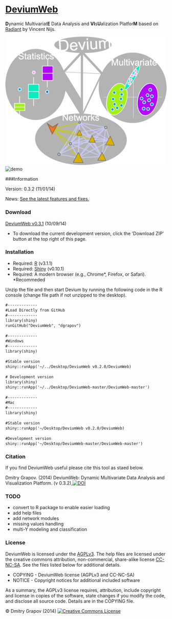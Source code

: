 [DeviumWeb](http://spark.rstudio.com/dgrapov/DeviumWeb/#)
=========
<b>D</b>ynamic Multivariat<b>E</b> Data Analysis and <b>VI</b>s<b>U</b>alization Platfor<b>M</b> based on [Radiant](https://github.com/mostly-harmless/radiant) by Vincent Nijs.

![logo](other/generic_logo.png)
![demo](other/devium1.0.gif)

###Information

Version: 0.3.2 (11/01/14)

News: [See the latest features and fixes.](https://github.com/dgrapov/DeviumWeb/blob/master/NEWS.md)

### Download
[DeviumWeb v0.3.1](https://sourceforge.net/projects/devium/files/DeviumWeb/DeviumWeb%20v0.3.1.zip/download) (10/09/14)

- To download the current development version, click the 'Download ZIP' button at the top right of this page. 

### Installation

- Required: [R](http://cran.rstudio.com/) (v3.1.1)
- Required: [Shiny](http://www.rstudio.com/shiny/) (v0.10.1)
- Required: A modern browser (e.g., Chrome*, Firefox, or Safari). *Recommeded

Unzip the file and then start Devium by running the following code in the R console (change file path if not unzipped to the desktop).

	
	#-------------
 	#Load Directly from GitHub
 	#-------------
 	library(shiny)
 	runGitHub("DeviumWeb", "dgrapov")
	
	#-------------
	#Windows
	#-------------
	library(shiny)
	
	#Stable version
	shiny::runApp('~/../Desktop/DeviumWeb v0.2.0/DeviumWeb)
	
	# Development version
	library(shiny)
	shiny::runApp('~/../Desktop/DeviumWeb-master/DeviumWeb-master')

	#-------------
 	#Mac
 	#-------------
 	library(shiny)
 	
 	#Stable version
	shiny::runApp('~/Desktop/DeviumWeb v0.2.0/DeviumWeb)
	
 	#Development version
	shiny::runApp('~/Desktop/DeviumWeb-master/DeviumWeb-master')

### Citation
If you find DeviumWeb useful please cite this tool as staed below.

Dmitry Grapov. (2014) DeviumWeb: Dynamic Multivariate Data Analysis and Visualization Platform. (v 0.3.2),[![DOI](https://zenodo.org/badge/7400/dgrapov/DeviumWeb.png)](http://dx.doi.org/10.5281/zenodo.12879) 

### TODO

- convert to R package to enable easier loading
- add help files
- add network modules
- missing values handling
- multi-Y modeling and classification

### License

DeviumWeb is licensed under the [AGPLv3](http://www.tldrlegal.com/l/AGPL3). The help files are licensed under the creative commons attribution, non-commercial, share-alike license <a href="http://creativecommons.org/licenses/by-nc-sa/4.0/" target="_blank">CC-NC-SA</a>. See the files listed below for additional details.

- COPYING - DeviumWeb license (AGPLv3 and CC-NC-SA)
- NOTICE - Copyright notices for additional included software

As a summary, the AGPLv3 license requires, attribution, include copyright and license in copies of the software, state changes if you modify the code, and disclose all source code. Details are in the COPYING file.


&copy; Dmitry Grapov (2014) <a rel="license" href="http://creativecommons.org/licenses/by-nc-sa/4.0/" target="_blank"><img alt="Creative Commons License" style="border-width:0" src="http://i.creativecommons.org/l/by-nc-sa/4.0/80x15.png" /></a>
